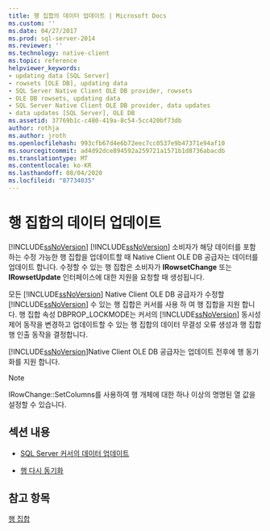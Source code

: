 ```yaml
---
title: 행 집합의 데이터 업데이트 | Microsoft Docs
ms.custom: ''
ms.date: 04/27/2017
ms.prod: sql-server-2014
ms.reviewer: ''
ms.technology: native-client
ms.topic: reference
helpviewer_keywords:
- updating data [SQL Server]
- rowsets [OLE DB], updating data
- SQL Server Native Client OLE DB provider, rowsets
- OLE DB rowsets, updating data
- SQL Server Native Client OLE DB provider, data updates
- data updates [SQL Server], OLE DB
ms.assetid: 37769b1c-c480-419a-8c54-5cc420bf73db
author: rothja
ms.author: jroth
ms.openlocfilehash: 993cfb67d4e6b72eec7cc0537e9b47371e94af10
ms.sourcegitcommit: ad4d92dce894592a259721a1571b1d8736abacdb
ms.translationtype: MT
ms.contentlocale: ko-KR
ms.lasthandoff: 08/04/2020
ms.locfileid: "87734035"
---
```

# <a name="updating-data-in-rowsets"></a>행 집합의 데이터 업데이트
  [!INCLUDE[ssNoVersion](../../includes/ssnoversion-md.md)] [!INCLUDE[ssNoVersion](../../includes/ssnoversion-md.md)] 소비자가 해당 데이터를 포함 하는 수정 가능한 행 집합을 업데이트할 때 Native Client OLE DB 공급자는 데이터를 업데이트 합니다. 수정할 수 있는 행 집합은 소비자가 **IRowsetChange** 또는 **IRowsetUpdate** 인터페이스에 대한 지원을 요청할 때 생성됩니다.  
  
 모든 [!INCLUDE[ssNoVersion](../../includes/ssnoversion-md.md)] Native Client OLE DB 공급자가 수정할 [!INCLUDE[ssNoVersion](../../includes/ssnoversion-md.md)] 수 있는 행 집합은 커서를 사용 하 여 행 집합을 지원 합니다. 행 집합 속성 DBPROP_LOCKMODE는 커서의 [!INCLUDE[ssNoVersion](../../includes/ssnoversion-md.md)] 동시성 제어 동작을 변경하고 업데이트할 수 있는 행 집합의 데이터 무결성 오류 생성과 행 집합 행 인출 동작을 결정합니다.  
  
 [!INCLUDE[ssNoVersion](../../includes/ssnoversion-md.md)]Native Client OLE DB 공급자는 업데이트 전후에 행 동기화를 지원 합니다.  
  
> [!NOTE]  
>  IRowChange::SetColumns를 사용하여 행 개체에 대한 하나 이상의 명명된 열 값을 설정할 수 있습니다.  
  
## <a name="in-this-section"></a>섹션 내용  
  
-   [SQL Server 커서의 데이터 업데이트](updating-data-in-sql-server-cursors.md)  
  
-   [행 다시 동기화](updating-data-in-rowsets-resynchronizing-rows.md)  
  
## <a name="see-also"></a>참고 항목  
 [행 집합](rowsets.md)  
  
  
